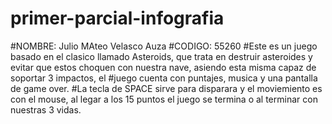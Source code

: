 # primer-parcial-infografia
#NOMBRE: Julio MAteo Velasco Auza
#CODIGO: 55260 
#Este es un juego basado en el clasico llamado Asteroids, que trata en destruir asteroides y evitar que estos choquen con nuestra nave, asiendo esta misma capaz de soportar 3 impactos, el #juego cuenta con puntajes, musica y una pantalla de game over. 
#La tecla de SPACE sirve para disparara y el moviemiento es con el mouse, al legar a los 15 puntos el juego se termina o al terminar con nuestras 3 vidas. 
